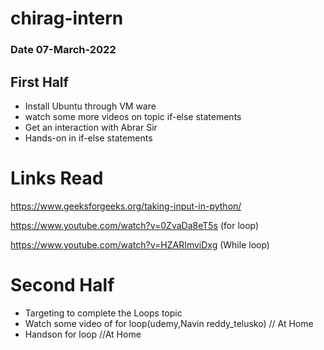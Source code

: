 # chirag-intern

### Date 07-March-2022

## First Half
- Install Ubuntu through VM ware 
- watch some more videos on  topic if-else statements
- Get an interaction with Abrar Sir
- Hands-on in if-else statements


# Links Read 
https://www.geeksforgeeks.org/taking-input-in-python/

https://www.youtube.com/watch?v=0ZvaDa8eT5s (for loop)

https://www.youtube.com/watch?v=HZARImviDxg (While loop)


# Second Half 
- Targeting to complete the Loops topic
- Watch some video of for loop(udemy,Navin reddy_telusko) // At Home
- Handson for loop //At Home
